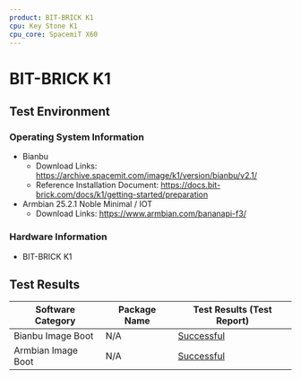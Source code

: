```yaml
---
product: BIT-BRICK K1
cpu: Key Stone K1
cpu_core: SpacemiT X60
---
```


# BIT-BRICK K1

## Test Environment

### Operating System Information

- Bianbu
    - Download Links: https://archive.spacemit.com/image/k1/version/bianbu/v2.1/
    - Reference Installation Document: https://docs.bit-brick.com/docs/k1/getting-started/preparation
- Armbian 25.2.1 Noble Minimal / IOT
    - Download Links: https://www.armbian.com/bananapi-f3/

### Hardware Information

- BIT-BRICK K1

## Test Results

| Software Category  | Package Name | Test Results (Test Report) |
|--------------------|--------------|----------------------------|
| Bianbu Image Boot  | N/A          | [Successful][Bianbu]       |
| Armbian Image Boot | N/A          | [Successful][armbian]      |

[Bianbu]: ./Bianbu/README.md
[armbian]: ./Armbian/README.md
